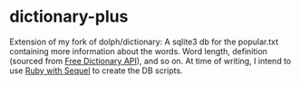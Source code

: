 # dictionary-plus
Extension of my fork of dolph/dictionary: A sqlite3 db for the popular.txt containing more information about the words. Word length, definition (sourced from [Free Dictionary API](https://dictionaryapi.dev/)), and so on.
At time of writing, I intend to use [Ruby with Sequel](https://sequel.jeremyevans.net/) to create the DB scripts.
